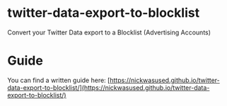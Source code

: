 # twitter-data-export-to-blocklist
Convert your Twitter Data export to a Blocklist (Advertising Accounts)

# Guide

You can find a written guide here: [https://nickwasused.github.io/twitter-data-export-to-blocklist/](https://nickwasused.github.io/twitter-data-export-to-blocklist/)
